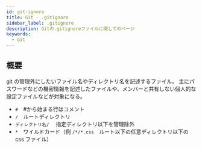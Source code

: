```yaml
---
id: git-ignore
title: Git - .gitignore
sidebar_label: .gitignore
description: Gitの.gitignoreファイルに関してのページ
keywords:
  - Git
---
```


## 概要
git の管理外にしたいファイル名やディレクトリ名を記述するファイル。
主にパスワードなどの機密情報を記述したファイルや、メンバーと共有しない個人的な設定ファイルなどが対象になる。
- `#`　#から始まる行はコメント
- `/`　ルートディレクトリ
- `ディレクトリ名/` 　指定ディレクトリ以下を管理除外
- `*`　ワイルドカード（例 `/*/*.css`　ルート以下の任意ディレクトリ以下の css ファイル）